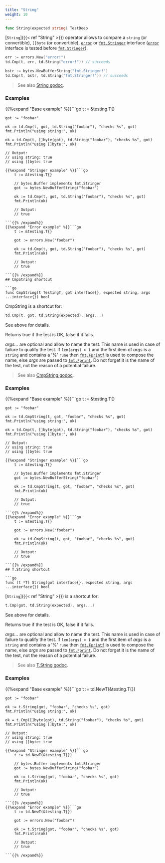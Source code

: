 ```yaml
---
title: "String"
weight: 10
---
```


```go
func String(expected string) TestDeep
```

[`String`]({{< ref "String" >}}) operator allows to compare a `string` (or convertible), `[]byte`
(or convertible), [`error`](https://golang.org/pkg/builtin/#error) or [`fmt.Stringer`](https://golang.org/pkg/fmt/#Stringer) interface ([`error`](https://golang.org/pkg/builtin/#error) interface
is tested before [`fmt.Stringer`](https://golang.org/pkg/fmt/#Stringer)).

```go
err := errors.New("error!")
td.Cmp(t, err, td.String("error!")) // succeeds

bstr := bytes.NewBufferString("fmt.Stringer!")
td.Cmp(t, bstr, td.String("fmt.Stringer!")) // succeeds
```


> See also [<i class='fas fa-book'></i> String godoc](https://godoc.org/github.com/maxatome/go-testdeep/td#String).

### Examples

{{%expand "Base example" %}}```go
	t := &testing.T{}

	got := "foobar"

	ok := td.Cmp(t, got, td.String("foobar"), "checks %s", got)
	fmt.Println("using string:", ok)

	ok = td.Cmp(t, []byte(got), td.String("foobar"), "checks %s", got)
	fmt.Println("using []byte:", ok)

	// Output:
	// using string: true
	// using []byte: true

```{{% /expand%}}
{{%expand "Stringer example" %}}```go
	t := &testing.T{}

	// bytes.Buffer implements fmt.Stringer
	got := bytes.NewBufferString("foobar")

	ok := td.Cmp(t, got, td.String("foobar"), "checks %s", got)
	fmt.Println(ok)

	// Output:
	// true

```{{% /expand%}}
{{%expand "Error example" %}}```go
	t := &testing.T{}

	got := errors.New("foobar")

	ok := td.Cmp(t, got, td.String("foobar"), "checks %s", got)
	fmt.Println(ok)

	// Output:
	// true

```{{% /expand%}}
## CmpString shortcut

```go
func CmpString(t TestingT, got interface{}, expected string, args ...interface{}) bool
```

CmpString is a shortcut for:

```go
td.Cmp(t, got, td.String(expected), args...)
```

See above for details.

Returns true if the test is OK, false if it fails.

*args...* are optional and allow to name the test. This name is
used in case of failure to qualify the test. If `len(args) > 1` and
the first item of *args* is a `string` and contains a '%' `rune` then
[`fmt.Fprintf`](https://golang.org/pkg/fmt/#Fprintf) is used to compose the name, else *args* are passed to
[`fmt.Fprint`](https://golang.org/pkg/fmt/#Fprint). Do not forget it is the name of the test, not the
reason of a potential failure.


> See also [<i class='fas fa-book'></i> CmpString godoc](https://godoc.org/github.com/maxatome/go-testdeep/td#CmpString).

### Examples

{{%expand "Base example" %}}```go
	t := &testing.T{}

	got := "foobar"

	ok := td.CmpString(t, got, "foobar", "checks %s", got)
	fmt.Println("using string:", ok)

	ok = td.Cmp(t, []byte(got), td.String("foobar"), "checks %s", got)
	fmt.Println("using []byte:", ok)

	// Output:
	// using string: true
	// using []byte: true

```{{% /expand%}}
{{%expand "Stringer example" %}}```go
	t := &testing.T{}

	// bytes.Buffer implements fmt.Stringer
	got := bytes.NewBufferString("foobar")

	ok := td.CmpString(t, got, "foobar", "checks %s", got)
	fmt.Println(ok)

	// Output:
	// true

```{{% /expand%}}
{{%expand "Error example" %}}```go
	t := &testing.T{}

	got := errors.New("foobar")

	ok := td.CmpString(t, got, "foobar", "checks %s", got)
	fmt.Println(ok)

	// Output:
	// true

```{{% /expand%}}
## T.String shortcut

```go
func (t *T) String(got interface{}, expected string, args ...interface{}) bool
```

[`String`]({{< ref "String" >}}) is a shortcut for:

```go
t.Cmp(got, td.String(expected), args...)
```

See above for details.

Returns true if the test is OK, false if it fails.

*args...* are optional and allow to name the test. This name is
used in case of failure to qualify the test. If `len(args) > 1` and
the first item of *args* is a `string` and contains a '%' `rune` then
[`fmt.Fprintf`](https://golang.org/pkg/fmt/#Fprintf) is used to compose the name, else *args* are passed to
[`fmt.Fprint`](https://golang.org/pkg/fmt/#Fprint). Do not forget it is the name of the test, not the
reason of a potential failure.


> See also [<i class='fas fa-book'></i> T.String godoc](https://godoc.org/github.com/maxatome/go-testdeep/td#T.String).

### Examples

{{%expand "Base example" %}}```go
	t := td.NewT(&testing.T{})

	got := "foobar"

	ok := t.String(got, "foobar", "checks %s", got)
	fmt.Println("using string:", ok)

	ok = t.Cmp([]byte(got), td.String("foobar"), "checks %s", got)
	fmt.Println("using []byte:", ok)

	// Output:
	// using string: true
	// using []byte: true

```{{% /expand%}}
{{%expand "Stringer example" %}}```go
	t := td.NewT(&testing.T{})

	// bytes.Buffer implements fmt.Stringer
	got := bytes.NewBufferString("foobar")

	ok := t.String(got, "foobar", "checks %s", got)
	fmt.Println(ok)

	// Output:
	// true

```{{% /expand%}}
{{%expand "Error example" %}}```go
	t := td.NewT(&testing.T{})

	got := errors.New("foobar")

	ok := t.String(got, "foobar", "checks %s", got)
	fmt.Println(ok)

	// Output:
	// true

```{{% /expand%}}
